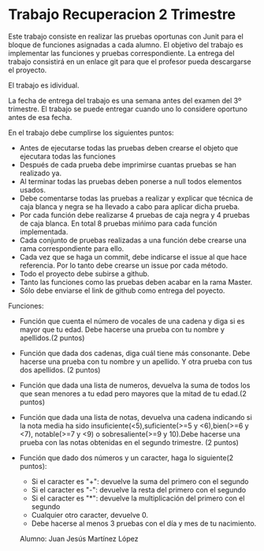# Trabajo Recuperacion 2 Trimestre

Este trabajo consiste en realizar las pruebas oportunas con Junit para el bloque de funciones asignadas a cada alumno. El objetivo del trabajo es implementar las funciones y pruebas correspondiente. La entrega del trabajo consistirá en un enlace git para que el profesor pueda descargarse el proyecto.

El trabajo es idividual.

La fecha de entrega del trabajo es una semana antes del examen del 3º trimestre. El trabajo se puede entregar cuando uno lo considere oportuno antes de esa fecha.

En el trabajo debe cumplirse los siguientes puntos:

* Antes de ejecutarse todas las pruebas deben crearse el objeto que ejecutara todas las funciones
* Después de cada prueba debe imprimirse cuantas pruebas se han realizado ya.
* Al terminar todas las pruebas deben ponerse a null todos elementos usados.
* Debe comentarse todas las pruebas a realizar y explicar que técnica de caja blanca y negra se ha llevado a cabo para aplicar dicha prueba.
* Por cada función debe realizarse 4 pruebas de caja negra y 4 pruebas de caja blanca. En total 8 pruebas mińimo para cada función implementada.
* Cada conjunto de pruebas realizadas a una función debe crearse una rama correspondiente para ello.
* Cada vez que se haga un commit, debe indicarse el issue al que hace referencia. Por lo tanto debe crearse un issue por cada método.
* Todo el proyecto debe subirse a github.
* Tanto las funciones como las pruebas deben acabar en la rama Master.
* Sólo debe enviarse el link de github como entrega del poyecto.

Funciones:

* Función que cuenta el número de vocales de una cadena y diga si es mayor que tu edad. Debe hacerse una prueba con tu nombre y apellidos.(2 puntos)

* Función que dada dos cadenas, diga cuál tiene más consonante.  Debe hacerse una prueba con tu nombre y un apellido. Y otra prueba con tus dos apellidos. (2 puntos)

* Función que dada una lista de numeros, devuelva la suma de todos los que sean menores a tu edad pero mayores que la mitad de tu edad.(2 puntos)

* Función que dada una lista de notas, devuelva una cadena indicando si la nota media ha sido insuficiente(<5),suficiente(>=5 y <6),bien(>=6 y <7), notable(>=7 y <9) o sobresaliente(>=9 y 10).Debe hacerse una prueba con las notas obtenidas en el segundo trimestre. (2 puntos) 

* Función que dado dos números y un caracter, haga lo siguiente(2 puntos):

	* Si el caracter es "+": devuelve la suma del primero con el segundo
	* Si el caracter es "-": devuelve la resta del primero con el segundo
	* Si el caracter es "*": devuelve la multiplicación del primero con el segundo
	* Cualquier otro caracter, devuelve 0.	
	* Debe hacerse al menos 3 pruebas con el día y mes de tu nacimiento.
  
  Alumno: Juan Jesús Martínez López
